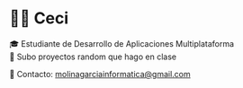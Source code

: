 
# 👩‍💻 Ceci

🎓 Estudiante de Desarrollo de Aplicaciones Multiplataforma  
🚀 Subo proyectos random que hago en clase  

📩 Contacto: molinagarciainformatica@gmail.com  

